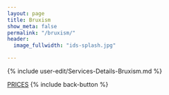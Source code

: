 ```yaml
---
layout: page
title: Bruxism
show_meta: false
permalink: "/bruxism/"
header: 
  image_fullwidth: "ids-splash.jpg"

---
```


{% include user-edit/Services-Details-Bruxism.md %}  

<a class="radius button small" href="{{ site.url }}/prices/">PRICES</a>  {% include back-button %}


